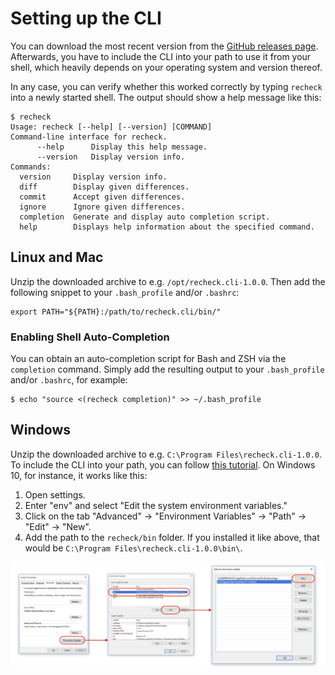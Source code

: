 Setting up the CLI
==================

You can download the most recent version from the [GitHub releases page](https://github.com/retest/recheck.cli/releases/). Afterwards, you have to include the CLI into your path to use it from your shell, which heavily depends on your operating system and version thereof.

In any case, you can verify whether this worked correctly by typing `recheck` into a newly started shell. The output should show a help message like this:

```
$ recheck
Usage: recheck [--help] [--version] [COMMAND]
Command-line interface for recheck.
      --help      Display this help message.
      --version   Display version info.
Commands:
  version     Display version info.
  diff        Display given differences.
  commit      Accept given differences.
  ignore      Ignore given differences.
  completion  Generate and display auto completion script.
  help        Displays help information about the specified command.
```

## Linux and Mac

Unzip the downloaded archive to e.g. `/opt/recheck.cli-1.0.0`. Then add the following snippet to your `.bash_profile` and/or `.bashrc`:

```
export PATH="${PATH}:/path/to/recheck.cli/bin/"
```

### Enabling Shell Auto-Completion

You can obtain an auto-completion script for Bash and ZSH via the `completion` command. Simply add the resulting output to your `.bash_profile` and/or `.bashrc`, for example:

```
$ echo "source <(recheck completion)" >> ~/.bash_profile
```

## Windows

Unzip the downloaded archive to e.g. `C:\Program Files\recheck.cli-1.0.0`. To include the CLI into your path, you can follow [this tutorial](https://java.com/en/download/help/path.xml). On Windows 10, for instance, it works like this:

1. Open settings.
2. Enter "env" and select "Edit the system environment variables."
3. Click on the tab "Advanced" -> "Environment Variables" -> "Path" -> "Edit" -> "New".
4. Add the path to the `recheck/bin` folder. If you installed it like above, that would be `C:\Program Files\recheck.cli-1.0.0\bin\`.

![Setting up the environment variables in Windows 10](env_variables.png)
